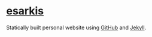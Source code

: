 # [esarkis](http://www.esarkis.ca/)

Statically built personal website using [GitHub](https://github.com) and [Jekyll](https://jekyllrb.com/).
